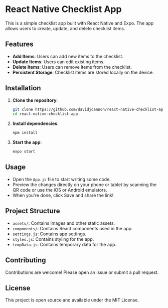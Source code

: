 # React Native Checklist App

This is a simple checklist app built with React Native and Expo. The app allows users to create, update, and delete checklist items.

## Features

- **Add Items**: Users can add new items to the checklist.
- **Update Items**: Users can edit existing items.
- **Delete Items**: Users can remove items from the checklist.
- **Persistent Storage**: Checklist items are stored locally on the device.

## Installation

1. **Clone the repository**:
    ```bash
    git clone https://github.com/davidjcannon/react-native-checklist-app.git
    cd react-native-checklist-app
    ```

2. **Install dependencies**:
    ```bash
    npm install
    ```

3. **Start the app**:
    ```bash
    expo start
    ```

## Usage

- Open the `App.js` file to start writing some code.
- Preview the changes directly on your phone or tablet by scanning the QR code or use the iOS or Android emulators.
- When you're done, click Save and share the link!

## Project Structure

- `assets/`: Contains images and other static assets.
- `components/`: Contains React components used in the app.
- `settings.js`: Contains app settings.
- `styles.js`: Contains styling for the app.
- `tempData.js`: Contains temporary data for the app.

## Contributing

Contributions are welcome! Please open an issue or submit a pull request.

## License

This project is open source and available under the MIT License.
